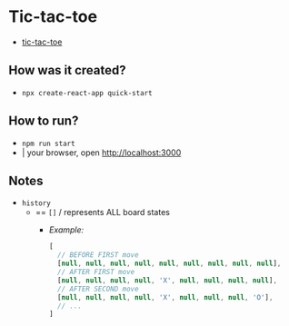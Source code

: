 # Tic-tac-toe

* [tic-tac-toe](/src/content/learn/tutorial-tic-tac-toe.md)

## How was it created?

* `npx create-react-app quick-start`

## How to run?

* `npm run start`
* | your browser, open [http://localhost:3000](http://localhost:3000)

## Notes
* `history`
  * == `[]` / represents ALL board states
    * _Example:_

        ```jsx
        [
          // BEFORE FIRST move
          [null, null, null, null, null, null, null, null, null],
          // AFTER FIRST move
          [null, null, null, null, 'X', null, null, null, null],
          // AFTER SECOND move
          [null, null, null, null, 'X', null, null, null, 'O'],
          // ...
        ]
        ```
